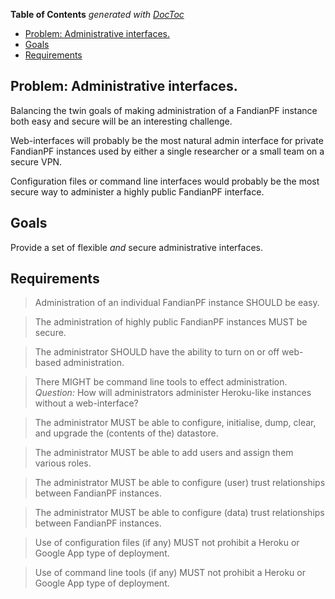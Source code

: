 **Table of Contents**  *generated with [DocToc](http://doctoc.herokuapp.com/)*

- [Problem: Administrative interfaces.](#problem-administrative-interfaces)
- [Goals](#goals)
- [Requirements](#requirements)

## Problem: Administrative interfaces.

Balancing the twin goals of making administration of a FandianPF
instance both easy and secure will be an interesting challenge.

Web-interfaces will probably be the most natural admin interface for
private FandianPF instances used by either a single researcher or a
small team on a secure VPN.

Configuration files or command line interfaces would probably be the
most secure way to administer a highly public FandianPF interface.

## Goals

Provide a set of flexible *and* secure administrative interfaces.

## Requirements

> Administration of an individual FandianPF instance SHOULD be easy.

> The administration of highly public FandianPF instances MUST be
> secure.

> The administrator SHOULD have the ability to turn on or off web-based
> administration.

> There MIGHT be command line tools to effect administration.
> *Question:* How will administrators administer Heroku-like
> instances without a web-interface?

> The administrator MUST be able to configure, initialise, dump, clear,
> and upgrade the (contents of the) datastore.

> The administrator MUST be able to add users and assign them various
> roles.

> The administrator MUST be able to configure (user) trust
> relationships between FandianPF instances.

> The administrator MUST be able to configure (data) trust
> relationships between FandianPF instances.

> Use of configuration files (if any) MUST not prohibit a Heroku or
> Google App type of deployment.

> Use of command line tools (if any) MUST not prohibit a Heroku or
> Google App type of deployment.


